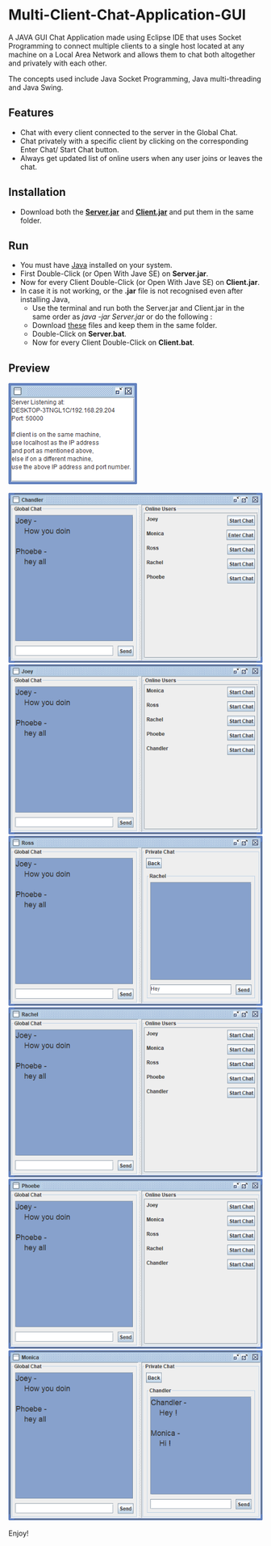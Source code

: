 # Multi-Client-Chat-Application-GUI
A JAVA GUI Chat Application made using Eclipse IDE that uses Socket Programming to connect multiple clients to a single host located at any machine on a Local Area Network and allows them to chat both altogether and privately with each other.

The concepts used include Java Socket Programming, Java multi-threading and Java Swing.
## Features
- Chat with every client connected to the server in the Global Chat.
- Chat privately with a specific client by clicking on the corresponding Enter Chat/ Start Chat button.
- Always get updated list of online users when any user joins or leaves the chat.
## Installation
- Download both the [**Server.jar**](https://github.com/misraVaibhav/Multi-Client-Chat-Application-GUI/raw/main/Server.jar) and [**Client.jar**](https://github.com/misraVaibhav/Multi-Client-Chat-Application-GUI/raw/main/Client.jar) and put them in the same folder.
## Run
- You must have [Java](https://www.java.com/en/download/) installed on your system.
- First Double-Click (or Open With Jave SE) on **Server.jar**. 
- Now for every Client Double-Click (or Open With Jave SE) on **Client.jar**.
- In case it is not working, or the **.jar** file is not recognised even after installing Java, 
  - Use the terminal and run both the Server.jar and Client.jar in the same order as *java -jar Server.jar* or do the following :
  - Download [these](https://www.dropbox.com/sh/yf3hqnhgb4u0d5y/AABw9qD-7ucCr7Lrv5Yc2cLSa?dl=0) files and keep them in the same folder.
  - Double-Click on **Server.bat**.
  - Now for every Client Double-Click on **Client.bat**.
## Preview
![Server](https://github.com/misraVaibhav/Multi-Client-Chat-Application-GUI/blob/main/Images/Server.png)

![Chandler](https://github.com/misraVaibhav/Multi-Client-Chat-Application-GUI/blob/main/Images/Chandler.png)
![Joey](https://github.com/misraVaibhav/Multi-Client-Chat-Application-GUI/blob/main/Images/Joey.png)
![Ross](https://github.com/misraVaibhav/Multi-Client-Chat-Application-GUI/blob/main/Images/Ross.png)
![Rachel](https://github.com/misraVaibhav/Multi-Client-Chat-Application-GUI/blob/main/Images/Rachel.png)
![Phoebe](https://github.com/misraVaibhav/Multi-Client-Chat-Application-GUI/blob/main/Images/Phoebe.png)
![Monica](https://github.com/misraVaibhav/Multi-Client-Chat-Application-GUI/blob/main/Images/Monica.png)

Enjoy!
